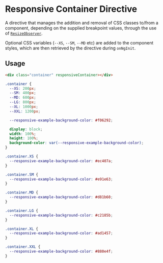 # Responsive Container Directive

A directive that manages the addition and removal of CSS classes to/from a component, depending on the supplied breakpoint values, through the use of [`ResizeObserver`](https://developer.mozilla.org/en-US/docs/Web/API/ResizeObserver).

Optional CSS variables (`--XS`, `--SM`, `--MD` etc) are added to the component styles, which are then retrieved by the directive during `onNgInit`.

## Usage

```html
<div class="container" responsiveContainer></div>
```

```css
.container {
  --XS: 200px;
  --SM: 400px;
  --MD: 600px;
  --LG: 800px;
  --XL: 1000px;
  --XXL: 1200px;

  --responsive-example-background-color: #f06292;

  display: block;
  width: 100%;
  height: 100%;
  background-color: var(--responsive-example-background-color);
}

.container.XS {
  --responsive-example-background-color: #ec407a;
}

.container.SM {
  --responsive-example-background-color: #e91e63;
}

.container.MD {
  --responsive-example-background-color: #d81b60;
}

.container.LG {
  --responsive-example-background-color: #c2185b;
}

.container.XL {
  --responsive-example-background-color: #ad1457;
}

.container.XXL {
  --responsive-example-background-color: #880e4f;
}
```
